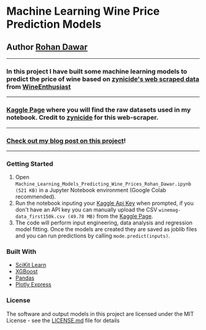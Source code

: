 # Machine Learning Wine Price Prediction Models
## Author [Rohan Dawar](https://www.rohandawar.com/)
---
### In this project I have built some machine learning models to predict the price of wine based on [zynicide's web scraped data](https://github.com/zackthoutt/wine-deep-learning) from [WineEnthusiast](https://www.winemag.com/)
---
### [Kaggle Page](https://www.kaggle.com/zynicide/wine-reviews) where you will find the raw datasets used in my notebook. Credit to [zynicide](https://www.kaggle.com/zynicide) for this web-scraper.
---
### [Check out my blog post on this project](https://www.rohandawar.com/post/predicting-wine-prices-with-machine-learning)!
---
### Getting Started
1. Open ```Machine_Learning_Models_Predicting_Wine_Prices_Rohan_Dawar.ipynb (521 KB)``` in a Jupyter Notebook environment (Google Colab recommended).
2. Run the notebook inputing your [Kaggle Api Key](https://www.kaggle.com/docs/api) when prompted, if you don't have an API key you can manually upload the CSV ```winemag-data_first150k.csv (49.78 MB)``` from the [Kaggle Page](https://www.kaggle.com/zynicide/wine-reviews).
3. The code will perform input engineering, data analysis and regression model fitting. Once the models are created they are saved as joblib files and you can run predictions by calling ```mode.predict(inputs)```.

### Built With
* [SciKit Learn](https://scikit-learn.org/stable/)
* [XGBoost](https://xgboost.readthedocs.io/en/stable/)
* [Pandas](https://pandas.pydata.org/)
* [Plotly Express](https://plotly.com/python/plotly-express/)

### License
The software and output models in this project are licensed under the MIT License - see the [LICENSE.md](LICENSE.md) file for details
